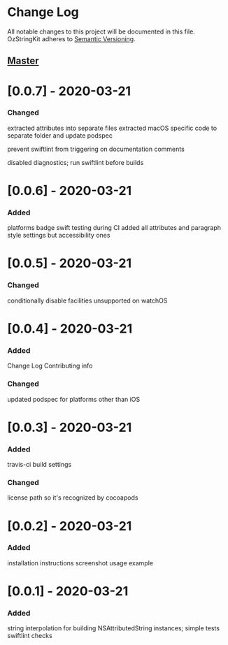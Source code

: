 # Change Log
All notable changes to this project will be documented in this file.
OzStringKit adheres to [Semantic Versioning](http://semver.org/).

## [Master](https://github.com/koznobikhin/OzStringKit)

# [0.0.7] - 2020-03-21

### Changed

extracted attributes into separate files
extracted macOS specific code to separate folder and update podspec

prevent swiftlint from triggering on documentation comments

disabled diagnostics;
run swiftlint before builds

# [0.0.6] - 2020-03-21

### Added

platforms badge
swift testing during CI
added all attributes and paragraph style settings but accessibility ones

# [0.0.5] - 2020-03-21

### Changed

conditionally disable facilities unsupported on watchOS

# [0.0.4] - 2020-03-21

### Added

Change Log
Contributing info

### Changed

updated podspec for platforms other than iOS

# [0.0.3] - 2020-03-21

### Added

travis-ci build settings

### Changed

license path so it's recognized by cocoapods

# [0.0.2] - 2020-03-21

### Added

installation instructions
screenshot
usage example

# [0.0.1] - 2020-03-21

### Added

string interpolation for building NSAttributedString instances;
simple tests
swiftlint checks
